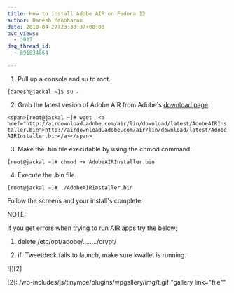 ```yaml
---
title: How to install Adobe AIR on Fedora 12
author: Danesh Manoharan
date: 2010-04-27T23:30:37+00:00
pvc_views:
  - 3027
dsq_thread_id:
  - 891834864

---
```

1. Pull up a console and su to root.

`[danesh@jackal ~]$ su -`

2. Grab the latest vesion of Adobe AIR from Adobe's [download page][1].

`<span>[root@jackal ~]# wget  <a href="http://airdownload.adobe.com/air/lin/download/latest/AdobeAIRInstaller.bin">http://airdownload.adobe.com/air/lin/download/latest/AdobeAIRInstaller.bin</a></span>`

3. Make the .bin file executable by using the chmod command.

`[root@jackal ~]# chmod +x AdobeAIRInstaller.bin`

4. Execute the .bin file.

`[root@jackal ~]# ./AdobeAIRInstaller.bin`

Follow the screens and your install's complete.

NOTE:

If you get errors when trying to run AIR apps try the below;

1. delete /etc/opt/adobe/......../crypt/

2. if  Tweetdeck fails to launch, make sure kwallet is running.

![][2]

 [1]: http://get.adobe.com/air/
 [2]: /wp-includes/js/tinymce/plugins/wpgallery/img/t.gif "gallery link="file""